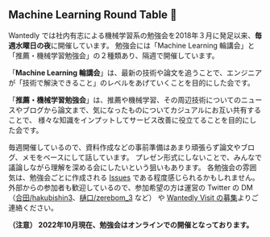 ## Machine Learning Round Table 🤖

Wantedly では社内有志による機械学習系の勉強会を2018年３月に発足以来、**毎週水曜日の夜**に開催しています。
勉強会には「Machine Learning 輪講会」と「推薦・機械学習勉強会」の２種類あり、隔週で開催しています。

「**Machine Learning 輪講会**」は、最新の技術や論文を追うことで、エンジニアが「技術で解決できること」のレベルをあげていくことを目的にした会です。

「**推薦・機械学習勉強会**」は、推薦や機械学習、その周辺技術についてのニュースやブログから論文まで、気になったものについてカジュアルにお互い共有することで、
様々な知識をインプットしてサービス改善に役立てることを目的にした会です。

毎週開催しているので、資料作成などの事前準備はあまり頑張らず論文やブログ、メモをベースにして話しています。
プレゼン形式にしないことで、みんなで議論しながら理解を深める会にしたいという狙いもあります。
各勉強会の雰囲気は、勉強会ごとに作成される [Issues](https://github.com/wantedly/machine-learning-round-table/issues?q=is%3Aopen+is%3Aissue) である程度感じられるかもしれません。
外部からの参加者も歓迎しているので、参加希望の方は運営の Twitter の DM（[合田/hakubishin3](https://twitter.com/jy_msc)、[樋口/zerebom_3](https://twitter.com/@zerebom_3) など） や [Wantedly Visit の募集](https://www.wantedly.com/projects/391912)よりご連絡ください。 

**（注意） 2022年10月現在、勉強会はオンラインでの開催となっております。**
